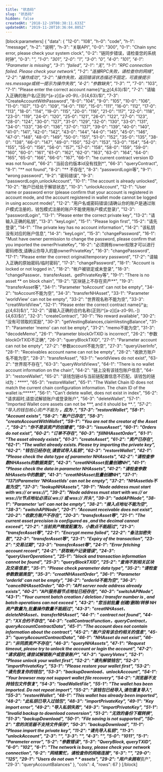 ```yaml
---
title: "状态码"
slug: "状态码"
hidden: false
createdAt: "2018-12-19T08:38:11.633Z"
updatedAt: "2019-11-20T10:36:04.805Z"
---
```

[block:parameters]
{
  "data": {
    "12-0": "108",
    "h-0": "code",
    "h-1": "message",
    "h-2": "说明",
    "h-3": "关联API",
    "0-0": "300",
    "0-1": "Chain sync error, please check your system clock",
    "0-2": "链同步错误，请检查您的系统时钟",
    "0-3": "*",
    "1-0": "301",
    "2-0": "1",
    "3-0": "0",
    "4-0": "101",
    "4-1": "Parameter is missing",
    "3-1": "failed",
    "2-1": "无",
    "1-1": "RPC connection failed. Please check your network",
    "1-2": "连接RPC失败，请检查你的网络",
    "2-2": "操作成功",
    "3-2": "操作失败，返回错误状态描述不固定，可直接提示res.message或统一提示为操作失败",
    "4-2": "参数缺失",
    "1-3": "*",
    "7-0": "103",
    "7-1": "Please enter the correct account name(/^[a-z]([a-z0-9\\.-]){4,63}/$)",
    "7-2": "请输入正确的账户名(正则/^[a-z]([a-z0-9\\.-]){4,63}/$)",
    "7-3": "CreateAccountWithPassword",
    "8-0": "104",
    "9-0": "105",
    "10-0": "106",
    "11-0": "107",
    "13-0": "109",
    "14-0": "110",
    "15-0": "111",
    "16-0": "112",
    "17-0": "113",
    "18-0": "114",
    "19-0": "115",
    "20-0": "116",
    "21-0": "117",
    "22-0": "118",
    "23-0": "119",
    "24-0": "120",
    "25-0": "121",
    "26-0": "122",
    "27-0": "123",
    "28-0": "124",
    "30-0": "127",
    "31-0": "129",
    "32-0": "130",
    "33-0": "131",
    "34-0": "133",
    "36-0": "136",
    "37-0": "137",
    "39-0": "139",
    "40-0": "140",
    "41-0": "141",
    "42-0": "142",
    "43-0": "144",
    "44-0": "145",
    "45-0": "146",
    "47-0": "148",
    "48-0": "149",
    "50-0": "151",
    "51-0": "152",
    "35-0": "135",
    "38-0": "138",
    "46-0": "147",
    "49-0": "150",
    "52-0": "153",
    "53-0": "154",
    "54-0": "155",
    "55-0": "156",
    "56-0": "157",
    "57-0": "158",
    "58-0": "159",
    "59-0": "160",
    "60-0": "161",
    "61-0": "162",
    "62-0": "163",
    "63-0": "164",
    "64-0": "165",
    "65-0": "166",
    "66-0": "167",
    "66-1": "he current contract version ID was not found",
    "66-2": "当前合约版本id没有找到*",
    "66-3": "queryContract",
    "8-1": "** not found",
    "8-2": "** 不存在",
    "8-3": "passwordLogin等",
    "9-1": "wrong password",
    "9-2": "密码错误",
    "9-3": "passwordLogin,unlockAccount",
    "10-1": "The account is already unlocked",
    "10-2": "账户已经处于解锁状态",
    "10-3": "unlockAccount",
    "12-1": "User name or password error (please confirm that your account is registered in account mode, and the account registered in wallet mode cannot be logged in using account mode)",
    "12-2": "用户名或密码错误(请确认你的账户是通过账户模式注册的，钱包模式注册的账户不能使用账户模式登录)",
    "12-3": "passwordLogin",
    "13-1": "Please enter the correct private key",
    "13-2": "请输入正确的私钥",
    "13-3": "keyLogin",
    "15-1": "Please login first",
    "15-2": "请先登录",
    "14-1": "The private key has no account information",
    "14-2": "该私钥没有对应的账户信息",
    "14-3": "keyLogin",
    "15-3": "changePassword",
    "16-1": "Must have owner permission to change the password, please confirm that you imported the ownerPrivateKey",
    "16-2": "必须拥有owner权限才可以进行密码修改,请确认你导入的是ownerPrivateKey",
    "16-3": "changePassword",
    "17-1": "Please enter the correct original/temporary password",
    "17-2": "请输入正确的原始密码/临时密码",
    "17-3": "changePassword",
    "18-1": "Account is locked or not logged in.",
    "18-2": "帐户被锁定或未登录",
    "18-3": "changePasswor、transferAsset、getPrivateKey等",
    "19-1": "There is no asset ** on block chain",
    "19-2": "区块链上不存在资产**",
    "19-3": "transferAsset等",
    "34-1": "Parameter 'toAccount' can not be empty",
    "34-2": "toAccount不能为空",
    "34-3": "transferNHAsset",
    "33-1": "Parameter 'worldView' can not be empty",
    "33-2": "世界观名称不能为空",
    "33-3": "creatWorldView",
    "32-1": "Please enter the correct contract name(/^[a-z]([a-z0-9\\.-]){4,63}$/)",
    "32-2": "请输入正确的合约名称(正则/^[a-z]([a-z0-9\\.-]){4,63}$/)",
    "32-3": "createContract",
    "30-1": "No reward available",
    "30-2": "没有可领取的奖励",
    "30-3": "getVestingBalances,claimVestingBalance",
    "31-1": "Parameter 'memo' can not be empty",
    "31-2": "memo不能为空",
    "31-3": "decodeMemo",
    "26-1": "Parameter blockOrTXID is incorrect",
    "26-2": "参数blockOrTXID不正确",
    "26-3": "queryBlockTXID",
    "27-1": "Parameter account can not be empty",
    "27-2": "参数account不能为空",
    "27-3": "queryUserInfo",
    "28-1": "Receivables account name can not be empty",
    "28-2": "收款方账户名不能为空",
    "28-3": "transferAsset",
    "63-1": "worldViews do not exist",
    "63-2": "世界观不存在",
    "63-3": "queryWorldViews",
    "64-1": "There is no wallet account information on the chain",
    "64-2": "链上没有该钱包账户信息",
    "64-3": "restoreWallet",
    "65-2": "该钱包链id与当前链配置信息不匹配，该钱包的链id为：****",
    "65-3": "restoreWallet",
    "65-1": "The Wallet Chain ID does not match the current chain configuration information. The chain ID of the wallet is:*****",
    "56-1": "Can't delete wallet, does not exist in index",
    "56-2": "请求超时,请尝试解锁账户或登录账户",
    "56-3": "deleteWallet",
    "57-1": "Imported Wallet core assets can not be ***, and it should be ***.",
    "57-2": "导入的钱包核心资产不能为 ***，应为 ***.",
    "57-3": "restoreWallet",
    "58-1": "Account exists",
    "58-2": "账户已存在",
    "58-3": "createAccountWithWallet",
    "59-1": "You are not the creator of the Asset ***.",
    "59-2": "你不是该资产的创建者",
    "59-3": "issueAsset",
    "60-1": "Orders do not exist",
    "60-2": "订单不存在",
    "60-3": "fillNHAssetOrder",
    "61-1": "The asset already exists",
    "61-3": "createAsset",
    "61-2": "资产已存在",
    "62-1": "The wallet already exists. Please try importing the private key",
    "62-2": "钱包已经存在,请尝试导入私钥",
    "62-3": "restoreWallet",
    "42-1": "Please check the data type of parameter NHAssets",
    "42-2": "请检查参数NHAssets的数据类型",
    "42-3": "creatNHAsset批量创建NH",
    "41-1": "Please check the data in parameter NHAssets",
    "41-2": "请检查参数NHAssets中的数据",
    "41-3": "creatNHAsset批量创建NH",
    "37-1": "137\tParameter 'NHAssetIds' can not be empty",
    "37-2": "NHAssetIds不能为空",
    "37-3": "lookupNHAssets",
    "39-1": "Node address must start with ws:// or wss://",
    "39-2": "Node address must start with ws:// or wss://\t节点地址必须以 ws:// 或 wss:// 开头",
    "39-3": "addAPINode",
    "38-1": "Parameter 'url' can not be empty",
    "38-2": "接入点地址不能为空",
    "38-3": "switchAPINode",
    "20-1": "Account receivable does not exist",
    "20-2": "收款方账户不存在",
    "20-3": "transferAsset等",
    "21-1": "The current asset precision is configured as *,and the decimal cannot exceed",
    "21-2": "当前资产精度配置为*，小数点不能超过*",
    "21-3": "transferAsset等",
    "22-1": "Encrypt memo failed",
    "22-2": "备注加密失败",
    "22-3": "transferAsset等",
    "23-1": "Expiry of the transaction",
    "23-2": "交易过期",
    "23-3": "transferAsset等",
    "24-1": "Error fetching account record",
    "24-2": "获取帐户记录错误",
    "24-3": "queryUserOperations",
    "25-1": "block and transaction information cannot be found",
    "25-3": "queryBlockTXID",
    "25-2": "查询不到相关区块及交易信息",
    "35-1": "Please check parameter data type",
    "35-2": "请检查参数数据类型",
    "35-3": "creatNHAssetOrder",
    "36-1": "Parameter 'orderId' can not be empty",
    "36-2": "orderId不能为空",
    "36-3": "cancelNHAssetOrder",
    "40-1": "API server node address already exists",
    "40-2": "API服务器节点地址已经存在",
    "40-3": "switchAPINode",
    "43-1": "Your current batch creation / deletion / transfer number is *, and batch operations can not exceed *",
    "43-2": "您当前批量 创建/删除/转移 NH资产数量为*,批量操作数量不能超过*",
    "43-3": "creatNHAsset、deleteNHAsset、transferNHAsset",
    "44-1": "** contract not found",
    "44-2": "XX合约不存在",
    "44-3": "callContractFunction，queryContract，queryAccountContractData",
    "45-1": "The account does not contain information about the contract",
    "45-2": "账户没有该合约相关的信息",
    "45-3": "queryAccountContractData",
    "46-1": "NHAsset do not exist",
    "46-2": "非同质资产不存在",
    "46-3": "queryNHAssets",
    "47-1": "Request timeout, please try to unlock the account or login the account",
    "47-2": "请求超时,请尝试解锁账户或登录账户",
    "47-3": "queryVotes",
    "52-1": "Please unlock your wallet first",
    "52-2": "请先解锁钱包",
    "52-3": "importPrivateKey",
    "53-1": "Please restore your wallet first",
    "53-2": "请先恢复你的钱包",
    "53-3": "backupDownload、unlockAccount",
    "54-1": "Your browser may not support wallet file recovery",
    "54-2": "浏览器不支持钱包文件恢复",
    "54-3": "loadWalletFile",
    "55-1": "The wallet has been imported. Do not repeat import",
    "55-2": "该钱包已经导入,请勿重复导入",
    "55-3": "restoreWallet",
    "48-1": "This wallet has already been imported",
    "48-2": "此私钥已导入过钱包",
    "48-3": "importPrivateKey",
    "49-1": "Key import error",
    "49-2": "导入私钥失败",
    "49-3": "importPrivateKey",
    "51-1": "Invalid backup to download conversion",
    "51-2": "无效的备份下载转换",
    "51-3": "backupDownload",
    "50-1": "File saving is not supported",
    "50-2": "您的浏览器不支持文件保存",
    "50-3": "backupDownload",
    "11-1": "Please import the private key",
    "11-2": "请先导入私钥",
    "11-3": "unlockAccount",
    "2-3": "*",
    "3-3": "*",
    "4-3": "*",
    "5-0": "1011",
    "5-1": "Parameter error",
    "5-2": "参数错误",
    "5-3": "QueryBlock, queryTXID",
    "6-0": "102",
    "6-1": "The network is busy, please check your network connection",
    "6-2": "网络繁忙，请检查你的网络连接",
    "6-3": "*",
    "29-0": "125",
    "29-1": "Users do not own * * assets",
    "29-2": "用户未拥有***资产",
    "29-3": "queryAccountBalances"
  },
  "cols": 4,
  "rows": 67
}
[/block]